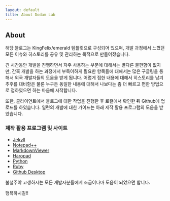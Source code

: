 ```yaml
---
layout: default
title: About Dodam Lab
---
```

## About
해당 블로그는 KingFelix/emerald 템플릿으로 구성되어 있으며, 개발 과정에서 느꼈던 모든 이슈와 히스토리를 공유 및 관리하는 목적으로 만들어졌습니다.

긴 시간동안 개발을 진행하면서 자주 사용하는 부분에 대해서는 별다른 불편함이 없지만, 간혹 개발을 하는 과정에서 부득이하게 필요한 항목들에 대해서는 많은 구글링을 통해서 외국 개발자들의 도움을 받게 됩니다.
어렵게 접한 내용에 대해서 히스토리를 남겨 추후를 대비함은 물론 누구든 동일한 내용에 대해서 나보다는 좀 더 빠르고 편한 방법으로 접하였으면 하는 마음에 시작합니다.

또한, 클라이언트에서 블로그에 대한 작업을 진행한 후 로컬에서 확인한 뒤 Github에 업로드를 하였습니다.
일련의 개발에 대한 가이드는 아래 제작 활용 프로그램의 도움을 받았습니다.

### 제작 활용 프로그램 및 사이트

- [Jekyll](http://pad.haroopress.com)
- [Notepad++](https://notepad-plus-plus.org)
- [MarkdownViewer](https://github.com/nea/MarkdownViewerPlusPlus)
- [Haropad](http://pad.haroopress.com)
- [Python](https://www.python.org)
- [Ruby](https://rubyinstaller.org)
- [Github Desktop](https://desktop.github.com)

불철주야 고생하시는 모든 개발자분들에게 조금이나마 도움이 되었으면 합니다.

행복하시길!!